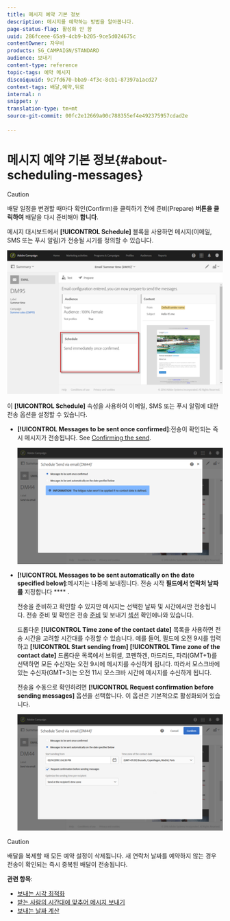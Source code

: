 ```yaml
---
title: 메시지 예약 기본 정보
description: 메시지를 예약하는 방법을 알아봅니다.
page-status-flag: 활성화 안 함
uuid: 286fceee-65a9-4cb9-b205-9ce5d024675c
contentOwner: 자우비
products: SG_CAMPAIGN/STANDARD
audience: 보내기
content-type: reference
topic-tags: 예약 메시지
discoiquuid: 9c7fd670-bba9-4f3c-8cb1-87397a1acd27
context-tags: 배달,예약,뒤로
internal: n
snippet: y
translation-type: tm+mt
source-git-commit: 00fc2e12669a00c788355ef4e492375957cdad2e

---
```



# 메시지 예약 기본 정보{#about-scheduling-messages}

>[!CAUTION]
>
>배달 일정을 변경할 때마다 확인(Confirm)을 클릭하기 전에 준비(Prepare) **버튼을 클릭하여** 배달을 다시 준비해야 **합니다**.

메시지 대시보드에서 **[!UICONTROL Schedule]** 블록을 사용하면 메시지(이메일, SMS 또는 푸시 알림)가 전송될 시기를 정의할 수 있습니다.

![](assets/delivery_dashboard.png)

이 **[!UICONTROL Schedule]** 속성을 사용하여 이메일, SMS 또는 푸시 알림에 대한 전송 옵션을 설정할 수 있습니다.

* **[!UICONTROL Messages to be sent once confirmed]**:전송이 확인되는 즉시 메시지가 전송됩니다. See [Confirming the send](../../sending/using/confirming-the-send.md).

   ![](assets/delivery_planning_1.png)

* **[!UICONTROL Messages to be sent automatically on the date specified below]**:메시지는 나중에 보내집니다. 전송 시작 **필드에서 연락처 날짜를** 지정합니다 **** .

   전송을 준비하고 확인할 수 있지만 메시지는 선택한 날짜 및 시간에서만 전송됩니다. 전송 준비 및 확인은 전송 [준비](../../sending/using/preparing-the-send.md) 및 보내기 [섹션](../../sending/using/confirming-the-send.md) 확인에나와 있습니다.

   드롭다운 **[!UICONTROL Time zone of the contact date]** 목록을 사용하면 전송 시간을 고려할 시간대를 수정할 수 있습니다. 예를 들어, 필드에 오전 9시를 입력하고 **[!UICONTROL Start sending from]** **[!UICONTROL Time zone of the contact date]** 드롭다운 목록에서 브뤼셀, 코펜하겐, 마드리드, 파리(GMT+1)를 선택하면 모든 수신자는 오전 9시에 메시지를 수신하게 됩니다. 따라서 모스크바에 있는 수신자(GMT+3)는 오전 11시 모스크바 시간에 메시지를 수신하게 됩니다.

   전송을 수동으로 확인하려면 **[!UICONTROL Request confirmation before sending messages]** 옵션을 선택합니다. 이 옵션은 기본적으로 활성화되어 있습니다.

   ![](assets/delivery_planning.png)

>[!CAUTION]
>
>배달을 복제할 때 모든 예약 설정이 삭제됩니다. 새 연락처 날짜를 예약하지 않는 경우 전송이 확인되는 즉시 중복된 배달이 전송됩니다.

**관련 항목**:

* [보내는 시각 최적화](../../sending/using/optimizing-the-sending-time.md)
* [받는 사람의 시간대에 맞추어 메시지 보내기](../../sending/using/sending-messages-at-the-recipient-s-time-zone.md)
* [보내는 날짜 계산](../../sending/using/computing-the-sending-date.md)

